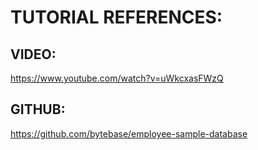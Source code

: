 # TUTORIAL REFERENCES:

## VIDEO:

https://www.youtube.com/watch?v=uWkcxasFWzQ

## GITHUB:

https://github.com/bytebase/employee-sample-database

